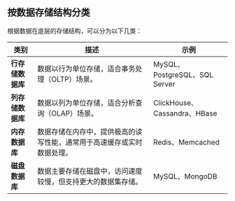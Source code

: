 
## 按数据存储结构分类

根据数据在底层的存储结构，可以分为以下几类：

| **类别**         | **描述**                                                                                     | **示例**                             |
|------------------|---------------------------------------------------------------------------------------------|-------------------------------------|
| **行存储数据库**   | 数据以行为单位存储，适合事务处理（OLTP）场景。                                                | MySQL、PostgreSQL、SQL Server        |
| **列存储数据库**   | 数据以列为单位存储，适合分析查询（OLAP）场景。                                                | ClickHouse、Cassandra、HBase         |
| **内存数据库**     | 数据存储在内存中，提供极高的读写性能，通常用于高速缓存或实时数据处理。                          | Redis、Memcached                     |
| **磁盘数据库**     | 数据主要存储在磁盘中，访问速度较慢，但支持更大的数据集存储。                                   | MySQL、MongoDB                      |
